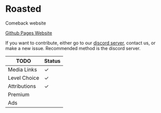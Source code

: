 # Roasted

Comeback website

[Github Pages Website](https://beet461.github.io/Roasted/ 'Roasted!')

If you want to contribute, either go to our [discord server](https://discord.gg/ESEPwX6WR4 'Roasted!'), contact us, or make a new issue. Recommended method is the discord server.

| TODO         | Status |
| ------------ | ------ |
| Media Links  | ✓      |
| Level Choice | ✓      |
| Attributions | ✓      |
| Premium      |        |
| Ads          |        |
